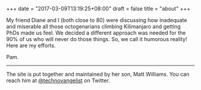 +++
date = "2017-03-09T13:19:25+08:00"
draft = false
title = "about"
+++

My friend Diane and I (both close to 80) were discussing how inadequate and miserable all those octogenarians climbing Kilimanjaro and getting PhDs made us feel. We decided a different approach was needed for the 90% of us who will never do those things. So, we call it humorous reality! Here are my efforts.

Pam.

---

The site is put together and maintained by her son, Matt Williams. You can reach him at [@technovangelist](https://twitter.com/technovangelist) on Twitter.